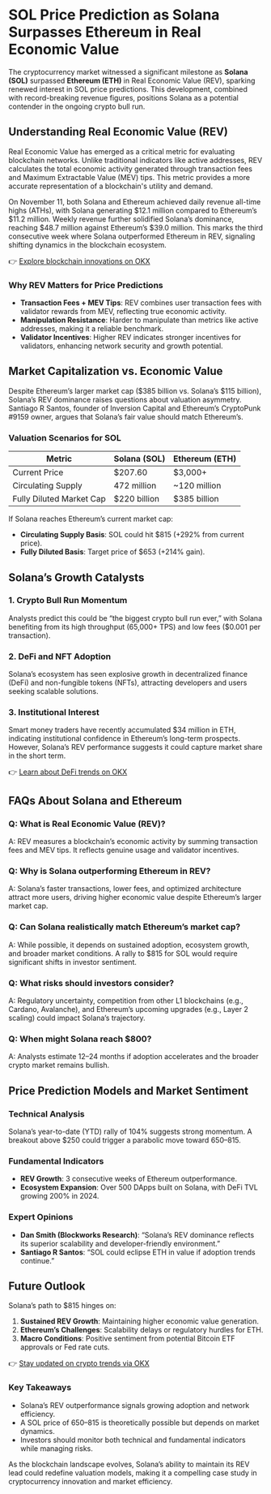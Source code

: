 # SOL Price Prediction as Solana Surpasses Ethereum in Real Economic Value  

The cryptocurrency market witnessed a significant milestone as **Solana (SOL)** surpassed **Ethereum (ETH)** in Real Economic Value (REV), sparking renewed interest in SOL price predictions. This development, combined with record-breaking revenue figures, positions Solana as a potential contender in the ongoing crypto bull run.  

## Understanding Real Economic Value (REV)  

Real Economic Value has emerged as a critical metric for evaluating blockchain networks. Unlike traditional indicators like active addresses, REV calculates the total economic activity generated through transaction fees and Maximum Extractable Value (MEV) tips. This metric provides a more accurate representation of a blockchain's utility and demand.  

On November 11, both Solana and Ethereum achieved daily revenue all-time highs (ATHs), with Solana generating $12.1 million compared to Ethereum’s $11.2 million. Weekly revenue further solidified Solana’s dominance, reaching $48.7 million against Ethereum’s $39.0 million. This marks the third consecutive week where Solana outperformed Ethereum in REV, signaling shifting dynamics in the blockchain ecosystem.  

👉 [Explore blockchain innovations on OKX](https://bit.ly/okx-bonus)  

### Why REV Matters for Price Predictions  
- **Transaction Fees + MEV Tips**: REV combines user transaction fees with validator rewards from MEV, reflecting true economic activity.  
- **Manipulation Resistance**: Harder to manipulate than metrics like active addresses, making it a reliable benchmark.  
- **Validator Incentives**: Higher REV indicates stronger incentives for validators, enhancing network security and growth potential.  

## Market Capitalization vs. Economic Value  

Despite Ethereum’s larger market cap ($385 billion vs. Solana’s $115 billion), Solana’s REV dominance raises questions about valuation asymmetry. Santiago R Santos, founder of Inversion Capital and Ethereum’s CryptoPunk #9159 owner, argues that Solana’s fair value should match Ethereum’s.  

### Valuation Scenarios for SOL  
| Metric                  | Solana (SOL) | Ethereum (ETH) |  
|-------------------------|--------------|----------------|  
| Current Price           | $207.60      | $3,000+        |  
| Circulating Supply      | 472 million  | ~120 million   |  
| Fully Diluted Market Cap| $220 billion | $385 billion   |  

If Solana reaches Ethereum’s current market cap:  
- **Circulating Supply Basis**: SOL could hit $815 (+292% from current price).  
- **Fully Diluted Basis**: Target price of $653 (+214% gain).  

## Solana’s Growth Catalysts  

### 1. **Crypto Bull Run Momentum**  
Analysts predict this could be “the biggest crypto bull run ever,” with Solana benefiting from its high throughput (65,000+ TPS) and low fees ($0.001 per transaction).  

### 2. **DeFi and NFT Adoption**  
Solana’s ecosystem has seen explosive growth in decentralized finance (DeFi) and non-fungible tokens (NFTs), attracting developers and users seeking scalable solutions.  

### 3. **Institutional Interest**  
Smart money traders have recently accumulated $34 million in ETH, indicating institutional confidence in Ethereum’s long-term prospects. However, Solana’s REV performance suggests it could capture market share in the short term.  

👉 [Learn about DeFi trends on OKX](https://bit.ly/okx-bonus)  

## FAQs About Solana and Ethereum  

### **Q: What is Real Economic Value (REV)?**  
A: REV measures a blockchain’s economic activity by summing transaction fees and MEV tips. It reflects genuine usage and validator incentives.  

### **Q: Why is Solana outperforming Ethereum in REV?**  
A: Solana’s faster transactions, lower fees, and optimized architecture attract more users, driving higher economic value despite Ethereum’s larger market cap.  

### **Q: Can Solana realistically match Ethereum’s market cap?**  
A: While possible, it depends on sustained adoption, ecosystem growth, and broader market conditions. A rally to $815 for SOL would require significant shifts in investor sentiment.  

### **Q: What risks should investors consider?**  
A: Regulatory uncertainty, competition from other L1 blockchains (e.g., Cardano, Avalanche), and Ethereum’s upcoming upgrades (e.g., Layer 2 scaling) could impact Solana’s trajectory.  

### **Q: When might Solana reach $800?**  
A: Analysts estimate 12–24 months if adoption accelerates and the broader crypto market remains bullish.  

## Price Prediction Models and Market Sentiment  

### **Technical Analysis**  
Solana’s year-to-date (YTD) rally of 104% suggests strong momentum. A breakout above $250 could trigger a parabolic move toward $650–$815.  

### **Fundamental Indicators**  
- **REV Growth**: 3 consecutive weeks of Ethereum outperformance.  
- **Ecosystem Expansion**: Over 500 DApps built on Solana, with DeFi TVL growing 200% in 2024.  

### **Expert Opinions**  
- **Dan Smith (Blockworks Research)**: “Solana’s REV dominance reflects its superior scalability and developer-friendly environment.”  
- **Santiago R Santos**: “SOL could eclipse ETH in value if adoption trends continue.”  

## Future Outlook  

Solana’s path to $815 hinges on:  
1. **Sustained REV Growth**: Maintaining higher economic value generation.  
2. **Ethereum’s Challenges**: Scalability delays or regulatory hurdles for ETH.  
3. **Macro Conditions**: Positive sentiment from potential Bitcoin ETF approvals or Fed rate cuts.  

👉 [Stay updated on crypto trends via OKX](https://bit.ly/okx-bonus)  

### Key Takeaways  
- Solana’s REV outperformance signals growing adoption and network efficiency.  
- A SOL price of $650–$815 is theoretically possible but depends on market dynamics.  
- Investors should monitor both technical and fundamental indicators while managing risks.  

As the blockchain landscape evolves, Solana’s ability to maintain its REV lead could redefine valuation models, making it a compelling case study in cryptocurrency innovation and market efficiency.
